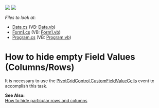 <!-- default badges list -->
[![](https://img.shields.io/badge/Open_in_DevExpress_Support_Center-FF7200?style=flat-square&logo=DevExpress&logoColor=white)](https://supportcenter.devexpress.com/ticket/details/E2807)
[![](https://img.shields.io/badge/📖_How_to_use_DevExpress_Examples-e9f6fc?style=flat-square)](https://docs.devexpress.com/GeneralInformation/403183)
<!-- default badges end -->
<!-- default file list -->
*Files to look at*:

* [Data.cs](./CS/Data.cs) (VB: [Data.vb](./VB/Data.vb))
* [Form1.cs](./CS/Form1.cs) (VB: [Form1.vb](./VB/Form1.vb))
* [Program.cs](./CS/Program.cs) (VB: [Program.vb](./VB/Program.vb))
<!-- default file list end -->
# How to hide empty Field Values (Columns/Rows)


<p>It is necessary to use the <a href="http://documentation.devexpress.com/#WindowsForms/DevExpressXtraPivotGridPivotGridControl_CustomFieldValueCellstopic">PivotGridControl.CustomFieldValueCells</a> event to accomplish this task. </p><p><strong>See Also:</strong><br />
<a href="https://www.devexpress.com/Support/Center/p/E2769">How to hide particular rows and columns</a></p>

<br/>


